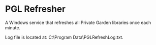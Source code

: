 # PGL Refresher

A Windows service that refreshes all Private Garden libraries once each minute.

Log file is located at: C:\Program Data\PGLRefreshLog.txt.
